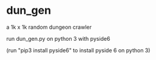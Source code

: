 # dun_gen
a 1k x 1k random dungeon crawler


run dun_gen.py on python 3 with pyside6

(run "pip3 install pyside6" to install pyside 6 on python 3)
